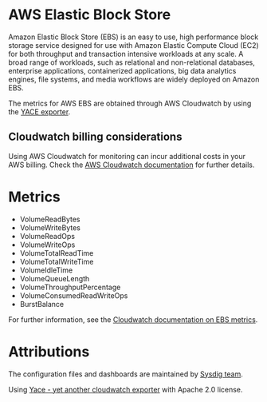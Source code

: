 # AWS Elastic Block Store
Amazon Elastic Block Store (EBS) is an easy to use, high performance block storage service designed for use with Amazon Elastic Compute Cloud (EC2) for both throughput and transaction intensive workloads at any scale. A broad range of workloads, such as relational and non-relational databases, enterprise applications, containerized applications, big data analytics engines, file systems, and media workflows are widely deployed on Amazon EBS.

The metrics for AWS EBS are obtained through AWS Cloudwatch by using the [YACE exporter](https://github.com/ivx/yet-another-cloudwatch-exporter).

## Cloudwatch billing considerations
Using AWS Cloudwatch for monitoring can incur additional costs in your AWS billing.
Check the [AWS Cloudwatch documentation](https://docs.aws.amazon.com/AmazonCloudWatch/latest/monitoring/cloudwatch_limits.html) for further details.

# Metrics
- VolumeReadBytes
- VolumeWriteBytes
- VolumeReadOps
- VolumeWriteOps
- VolumeTotalReadTime
- VolumeTotalWriteTime
- VolumeIdleTime
- VolumeQueueLength
- VolumeThroughputPercentage
- VolumeConsumedReadWriteOps
- BurstBalance

For further information, see the [Cloudwatch documentation on EBS metrics](https://docs.aws.amazon.com/AWSEC2/latest/UserGuide/using_cloudwatch_ebs.html).

# Attributions
The configuration files and dashboards are maintained by [Sysdig team](https://sysdig.com/).

Using [Yace - yet another cloudwatch exporter](https://github.com/ivx/yet-another-cloudwatch-exporter) with Apache 2.0 license.